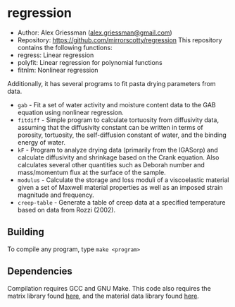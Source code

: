 regression
==========
* Author: Alex Griessman (alex.griessman@gmail.com)
* Repository: https://github.com/mirrorscotty/regression
This repository contains the following functions:
* regress: Linear regression
* polyfit: Linear regression for polynomial functions
* fitnlm: Nonlinear regression

Additionally, it has several programs to fit pasta drying parameters from data.
* `gab` - Fit a set of water activity and moisture content data to the GAB equation
    using nonlinear regression.
* `fitdiff` - Simple program to calculate tortuosity from diffusivity data,
    assuming that the diffusivity constant can be written in terms of porosity,
    tortuosity, the self-diffusion constant of water, and the binding energy of
    water.
* `kF` - Program to analyze drying data (primarily from the IGASorp) and calculate
    diffusivity and shrinkage based on the Crank equation. Also calculates
    several other quantities such as Deborah number and mass/momentum flux at
    the surface of the sample.
* `modulus` - Calculate the storage and loss moduli of a viscoelastic material
    given a set of Maxwell material properties as well as an imposed strain
    magnitude and frequency.
* `creep-table` - Generate a table of creep data at a specified temperature based
    on data from Rozzi (2002).

Building
--------
To compile any program, type `make <program>`


Dependencies
------------
Compilation requires GCC and GNU Make. This code also requires the matrix library
found [here](https://github.com/mirrorscotty/matrix), and the material data library
found [here](https://github.com/mirrorscotty/material-data).
